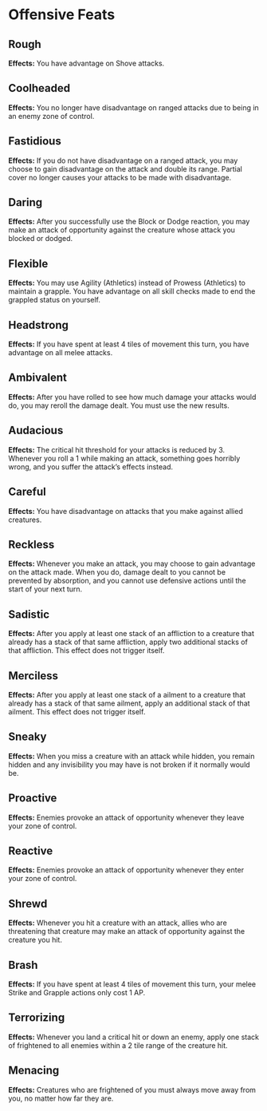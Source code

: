 # Offensive Feats

## Rough

**Effects:** You have advantage on Shove attacks.

## Coolheaded

**Effects:** You no longer have disadvantage on ranged attacks due to being in an enemy zone of control.

## Fastidious

**Effects:** If you do not have disadvantage on a ranged attack, you may choose to gain disadvantage on the attack and double its range.
Partial cover no longer causes your attacks to be made with disadvantage.

## Daring

**Effects:** After you successfully use the Block or Dodge reaction, you may make an attack of opportunity against the creature whose attack you blocked or dodged.

## Flexible

**Effects:** You may use Agility (Athletics) instead of Prowess (Athletics) to maintain a grapple. You have advantage on all skill checks made to end the grappled status on yourself.

## Headstrong

**Effects:** If you have spent at least 4 tiles of movement this turn, you have advantage on all melee attacks.

## Ambivalent

**Effects:** After you have rolled to see how much damage your attacks would do, you may reroll the damage dealt. You must use the new results.

## Audacious

**Effects:** The critical hit threshold for your attacks is reduced by 3. Whenever you roll a 1 while making an attack, something goes horribly wrong, and you suffer the attack’s effects instead.

## Careful

**Effects:** You have disadvantage on attacks that you make against allied creatures.

## Reckless

**Effects:** Whenever you make an attack, you may choose to gain advantage on the attack made. When you do, damage dealt to you cannot be prevented by absorption, and you cannot use defensive actions until the start of your next turn.

## Sadistic

**Effects:** After you apply at least one stack of an affliction to a creature that already has a stack of that same affliction, apply two additional stacks of that affliction. This effect does not trigger itself.

## Merciless

**Effects:** After you apply at least one stack of a ailment to a creature that already has a stack of that same ailment, apply an additional stack of that ailment. This effect does not trigger itself.

## Sneaky

**Effects:** When you miss a creature with an attack while hidden, you remain hidden and any invisibility you may have is not broken if it normally would be.

## Proactive

**Effects:** Enemies provoke an attack of opportunity whenever they leave your zone of control.

## Reactive

**Effects:** Enemies provoke an attack of opportunity whenever they enter your zone of control.

## Shrewd

**Effects:** Whenever you hit a creature with an attack, allies who are threatening that creature may make an attack of opportunity against the creature you hit.

## Brash

**Effects:** If you have spent at least 4 tiles of movement this turn, your melee Strike and Grapple actions only cost 1 AP.

## Terrorizing

**Effects:** Whenever you land a critical hit or down an enemy, apply one stack of frightened to all enemies within a 2 tile range of the creature hit.

## Menacing

**Effects:** Creatures who are frightened of you must always move away from you, no matter how far they are.
